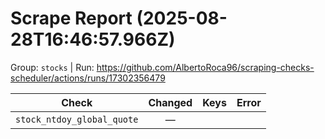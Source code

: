 # Scrape Report (2025-08-28T16:46:57.966Z)

Group: `stocks`  |  Run: https://github.com/AlbertoRoca96/scraping-checks-scheduler/actions/runs/17302356479

| Check | Changed | Keys | Error |
|---|:---:|:--|:--|
| `stock_ntdoy_global_quote` | — |  |  |
